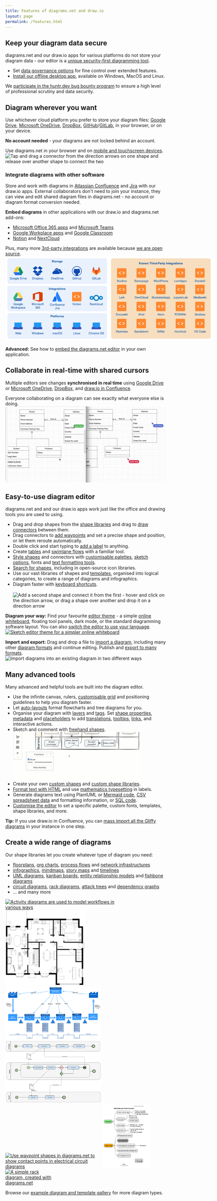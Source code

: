 ```yaml
---
title: Features of diagrams.net and draw.io
layout: page
permalink: /features.html
---
```


## Keep your diagram data secure

diagrams.net and our draw.io apps for various platforms do not store your diagram data - our editor is a [unique security-first diagramming tool](/blog/data-protection.html). 

* Set [data governance options](blog/data-governance-lockdown.html) for fine control over extended features. 
* [Install our offline desktop app](https://get.diagrams.net/), available on Windows, MacOS and Linux.

We [participate in the huntr.dev bug bounty program](/doc/faq/report-vulnerability.html) to ensure a high level of professional scrutiny and data security.

## Diagram wherever you want

Use whichever cloud platform you prefer to store your diagram files: [Google Drive](https://app.diagrams.net/?mode=google), [Microsoft OneDrive](https://app.diagrams.net/?mode=onedrive), [DropBox](https://app.diagrams.net/?mode=dropbox), [GitHub](https://app.diagrams.net/?mode=github)/[GitLab](https://app.diagrams.net/?mode=gitlab), in your browser, or on your device.

**No account needed** - your diagrams are not locked behind an account. 

Use diagrams.net in your browser and on [mobile and touchscreen devices](/blog/touch-screen-diagrams.html).
<br /><img src="/assets/img/blog/touch-diagrams-connectors.gif" style="width=100%;max-width:500px;height:auto;" alt="Tap and drag a connector from the direction arrows on one shape and release over another shape to connect the two">

### Integrate diagrams with other software

Store and work with diagrams in [Atlassian Confluence](https://marketplace.atlassian.com/apps/1210933/draw-io-diagrams-for-confluence) and [Jira](https://marketplace.atlassian.com/apps/1211413/draw-io-diagrams-for-jira?hosting=cloud&tab=overview) with our draw.io apps. External collaborators don't need to join your instance, they can view and edit shared diagram files in diagrams.net - no account or diagram format conversion needed.

**Embed diagrams** in other applications with our draw.io and diagrams.net add-ons:
* [Microsoft Office 365 apps](/doc/faq/microsoft-office-diagrams.html) and [Microsoft Teams](/doc/faq/microsoft-teams-diagrams.html)
* [Google Workplace apps](/doc/faq/google-docs-diagrams.html) and [Google Classroom](/blog/google-classroom-diagrams.html)
* [Notion](https://chrome.google.com/webstore/detail/drawio-for-notion/plhaalebpkihaccllnkdaokdoeaokmle) and [NextCloud](https://apps.nextcloud.com/apps/drawio)

Plus, many more [3rd-party integrations](/integrations.html) are available because [we are open source](https://github.com/jgraph/drawio). 
<br /><img src="/assets/img/blog/integrations.png" style="width=100%;max-width:650px;;height:auto;" alt="There is a large ecosystem of diagrams.net and draw.io apps for diagramming in whichever platform or app you are using for documentation">

**Advanced:** See how to [embed the diagrams.net editor](/blog/embedding-walkthrough.html) in your own application.


## Collaborate in real-time with shared cursors

Multiple editors see changes **synchronised in real time** using [Google Drive](https://app.diagrams.net/?mode=google) or [Microsoft OneDrive](https://app.diagrams.net/?mode=onedrive), [DropBox](https://app.diagrams.net/?mode=dropbox), and [draw.io in Confluence](https://marketplace.atlassian.com/apps/1210933/draw-io-diagrams-for-confluence).

Everyone collaborating on a diagram can see exactly what everyone else is doing. 
<br /><img src="/assets/img/blog/remote-cursors.gif" style="width=100%;max-width:500px;height:auto;" alt="Share your mouse cursor with others who are editing the same diagram file stored in OneDrive or Google Drive">

## Easy-to-use diagram editor

diagrams.net and and our draw.io apps work just like the office and drawing tools you are used to using.

* Drag and drop shapes from the [shape libraries](/blog/shape-libraries.html) and drag to [draw connectors](/blog/connect-shapes.html) between them.
* Drag connectors to [add waypoints](/blog/waypoints-connectors.html) and set a precise shape and position, or let them reroute automatically.
* Double click and start typing to [add a label](/doc/faq/labels-add.html) to anything. 
* Create [tables](/blog/tables.html) and [swimlane flows](/blog/swimlane-diagrams.html) with a familiar tool.
* [Style shapes](/doc/faq/shape-styles.html) and connectors with [customisable palettes](/doc/faq/configure-diagram-editor.html), [sketch options](/blog/rough-style.html), fonts and [text formatting tools](/doc/faq/text-styles.html).
* [Search for shapes](/doc/faq/shape-search.html), including in open-source icon libraries.
* Use our vast libraries of shapes and [templates](/doc/faq/insert-template.html), organised into logical categories, to create a range of diagrams and infographics. 
* Diagram faster with [keyboard shortcuts](/blog/modifier-shortcuts-in-diagrams.html).  
<br /><img src="/assets/img/blog/basic-flow-add-connect-shape.gif" style="width=100%;max-width:500px;height:auto;" alt="Add a second shape and connect it from the first - hover and click on the direction arrow, or drag a shape over another and drop it on a direction arrow">

**Diagram your way:** Find your favourite [editor theme](/blog/diagram-editor-theme.html) - a simple [online whiteboard](/blog/sketch-online-whiteboard.html), floating tool panels, dark mode, or the standard diagramming software layout. You can also [switch the editor to use your language](/doc/faq/menu-language-change.html).
<br />[<img src="/assets/img/blog/sketch-theme-tutorial.png" style="width=100%;max-width:500px;height:auto;" alt="Sketch editor theme for a simpler online whiteboard">](https://app.diagrams.net/?splash=0&ui=sketch&title=#Uhttps%3A%2F%2Fraw.githubusercontent.com%2Fjgraph%2Fdrawio-diagrams%2Fmaster%2Fblog%2Fboard-visual-tutorial.drawio)

**Import and export:** Drag and drop a file to [import a diagram](/doc/faq/import-diagram.html), including many other [diagram formats](/blog/import-formats.html) and continue editing. Publish and [export to many formats](/doc/faq/export-diagram.html). 
<br /><img src="/assets/img/blog/import-file.gif" style="width=100%;max-width:500px;height:auto;" alt="Import diagrams into an existing diagram in two different ways">

## Many advanced tools

Many advanced and helpful tools are built into the diagram editor.

* Use the infinite canvas, rulers, [customisable grid](/doc/faq/editor-grid-change.html) and positioning guidelines to help you diagram faster.
* Let [auto-layouts](/doc/faq/apply-layouts.html) format flowcharts and tree diagrams for you.
* Organise your diagram with [layers](/doc/layers.html) and [tags](/blog/tags-in-diagrams.html). Set [shape properties](/blog/shape-properties.html), [metadata](/doc/faq/shape-metadata.html) and [placeholders](predefined-placeholders.html) to add [translations](/blog/translate-diagrams.html), [tooltips](/doc/faq/tooltips.html), [links](/doc/faq/custom-links.html), and interactive actions.
* Sketch and comment with [freehand shapes](/doc/faq/insert-freehand-shapes.html).
<br /><img src="/assets/img/blog/freehand-brush-width.gif" style="width=100%;max-width:400px;height:auto;" alt="Use the freehand drawing tool in a draw.io Board diagram to markup diagrams or draw shapes with your mouse">
* Create your own [custom shapes](/doc/faq/custom-shapes.html) and [custom shape libraries](/blog/custom-libraries.html).
* [Format text with HTML](/doc/faq/text-styles.html) and use [mathematics typesetting](/blog/maths-in-diagrams.html) in labels.
* Generate diagrams text using PlantUML or [Mermaid code](/blog/mermaid-diagrams.html), [CSV spreadsheet data](/doc/faq/insert-from-csv.html) and formatting information, or [SQL code](/blog/insert-sql.html).
* [Customise the editor](/doc/faq/configure-diagram-editor.html) to set a specific palette, custom fonts, templates, shape libraries, and more. 

**Tip:** If you use draw.io in Confluence, you can [mass import all the Gliffy diagrams](/doc/faq/mass-import-gliffy-confluence-cloud.html) in your instance in one step.

## Create a wide range of diagrams

Our shape libraries let you create whatever type of diagram you need: 
* [floorplans](/blog/floorplans.html), [org charts](/blog/org-charts.html), [process flows](/blog/bpmn-2-0.html) and [network infrastructures](/blog/network-diagrams.html)
* [infographics](/blog/infographics-layered-shapes.html), [mindmaps](blog/plantuml-mindmaps-from-text.html), [story maps](/blog/story-mapping.html) and [timelines](/blog/timeline-diagrams.html)
* [UML diagrams](/example-diagrams#uml-diagrams.html), [kanban boards](/blog/kanban-boards.html), [entity relationship models](/blog/entity-relationship-tables.html) and [fishbone diagrams](/blog/ishikawa-diagrams.html)
* [circuit diagrams](/blog/waypoint-shape.html), [rack diagrams](/blog/rack-diagrams.html), [attack trees](/blog/threat-modelling.html) and [dependency graphs](/blog/dependency-graphs.html)
* ... and many more

[<img src="/assets/img/blog/uml-2-5-activity-diagram-example.png" style="width=100%;max-width:350px;height:auto;" alt="Activity diagrams are used to model workflows in various ways">](https://viewer.diagrams.net/?lightbox=1&highlight=0000ff&edit=_blank&page=1&layers=1&nav=1&title=#Uhttps%3A%2F%2Fraw.githubusercontent.com%2Fjgraph%2Fdrawio-diagrams%2Fdev%2Fexamples%2Fuml-activity-example.drawio)&nbsp;[<img src="/assets/img/blog/floorplan.png" style="width=100%;max-width:250px;height:auto;" alt="A floorplan created in diagrams.net">](https://viewer.diagrams.net/?lightbox=1&highlight=0000ff&edit=_blank&layers=1&nav=1&title=#Uhttps%3A%2F%2Fraw.githubusercontent.com%2Fjgraph%2Fdrawio-diagrams%2Fdev%2Fexamples%2FFloorplan.xml) 
<br />[<img src="/assets/img/blog/template-lean_mapping_2.png" style="width=100%;max-width:300px;height:auto;" alt="Enterprise business model template">](https://viewer.diagrams.net/?lightbox=1&highlight=0000ff&edit=_blank&layers=1&nav=1&title=#Uhttps%3A%2F%2Fraw.githubusercontent.com%2Fjgraph%2Fdrawio-diagrams%2Fdev%2Ftemplates%2Fbusiness%2Flean_mapping_2.xml)&nbsp;[<img src="/assets/img/blog/bpmn-example.png" style="width=100%;max-width:300px;height:auto;" alt="An example BPMN diagram">](https://viewer.diagrams.net/?splash=0&ui=kennedy&ibs=bpmn2&title=#Uhttps%3A%2F%2Fraw.githubusercontent.com%2Fjgraph%2Fdrawio-diagrams%2Fdev%2Fexamples%2FBPMN.xml)
<br />[<img src="/assets/img/blog/waypoint-shape-circuit.png" style="width=100%;max-width:300px;height:auto;" alt="Use waypoint shapes in diagrams.net to show contact points in electrical circuit diagrams">](https://viewer.diagrams.net/?lightbox=1&highlight=0000ff&edit=_blank&layers=1&nav=1&title=#Uhttps%3A%2F%2Fraw.githubusercontent.com%2Fjgraph%2Fdrawio-diagrams%2Fdev%2Fexamples%2Fcircuit-logic-examples.drawio)&nbsp;[<img src="/assets/img/blog/mindmap-plantuml-example2.png" style="width=100%;max-width:150px;height:auto;" alt="Mindmaps are easy to create from text with diagrams.net and PlantUML">](https://viewer.diagrams.net/?lightbox=1&highlight=0000ff&edit=_blank&layers=1&nav=1&title=#Uhttps%3A%2F%2Fraw.githubusercontent.com%2Fjgraph%2Fdrawio-diagrams%2Fdev%2Fblog%2Fmindmap-plantuml-example.drawio)&nbsp;[<img src="/assets/img/blog/rack-diagram-simple-server.png" alt="A simple rack diagram, created with diagrams.net" style="width=100%;max-width:150px;height:auto;" >](https://viewer.diagrams.net/?lightbox=1&highlight=0000ff&edit=_blank&layers=1&nav=1&title=#Uhttps%3A%2F%2Fraw.githubusercontent.com%2Fjgraph%2Fdrawio-diagrams%2Fdev%2Fexamples%2Frack-diagram-simple-server.drawio)

Browse our [example diagram and template gallery](/example-diagrams.html) for more diagram types.